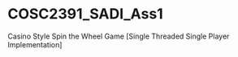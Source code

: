 # COSC2391_SADI_Ass1
Casino Style Spin the Wheel Game [Single Threaded Single Player Implementation]
